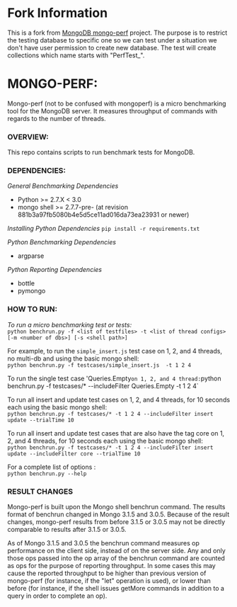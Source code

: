 # Fork Information

This is a fork from [MongoDB mongo-perf](https://github.com/mongodb/mongo-perf) project. The purpose is to restrict the testing database to specific one so we can test under a situation we don't have user permission to create new database. The test will create collections which name starts with "PerfTest_".

# MONGO-PERF:

Mongo-perf (not to be confused with mongoperf) is a micro benchmarking tool for the MongoDB server. It measures throughput of commands with regards to the number of threads.

### OVERVIEW:
This repo contains scripts to run benchmark tests for MongoDB.

### DEPENDENCIES:
*General Benchmarking Dependencies*  
* Python >= 2.7.X < 3.0  
* mongo shell >= 2.7.7-pre- (at revision 881b3a97fb5080b4e5d5ce11ad016da73ea23931 or newer)  

*Installing Python Dependencies*
`pip install -r requirements.txt`

*Python Benchmarking Dependencies*  
* argparse  

*Python Reporting Dependencies*  
* bottle  
* pymongo  

### HOW TO RUN:
*To run a micro benchmarking test or tests:*  
`python benchrun.py -f <list of testfiles> -t <list of thread configs> [-m <number of dbs>] [-s <shell path>]`  

For example, to run the `simple_insert.js` test case on 1, 2, and 4 threads, no multi-db and using the basic mongo shell:  
`python benchrun.py -f testcases/simple_insert.js  -t 1 2 4`

To run the single test case 'Queries.Empty` on 1, 2, and 4 thread:
`python benchrun.py -f testcases/* --includeFilter Queries.Empty -t 1 2 4`


To run all insert and update test cases on 1, 2, and 4 threads, for 10
seconds each using the basic mongo shell:  
`python benchrun.py -f testcases/* -t 1 2 4 --includeFilter insert update --trialTime 10`

To run all insert and update test cases that are also have the tag
core on 1, 2, and 4 threads, for 10
seconds each using the basic mongo shell:  
`python benchrun.py -f testcases/* -t 1 2 4 --includeFilter insert update --includeFilter core --trialTime 10`

For a complete list of options :  
`python benchrun.py --help`

### RESULT CHANGES

Mongo-perf is built upon the Mongo shell benchrun command. The results
format of benchrun changed in Mongo 3.1.5 and 3.0.5. Because of the
result changes, mongo-perf results from before 3.1.5 or 3.0.5 may not
be directly comparable to results after 3.1.5 or 3.0.5.

As of Mongo 3.1.5 and 3.0.5 the benchrun command measures op performance on the client side,
instead of on the server side. Any and only those ops passed into the op array of the benchrun
command are counted as ops for the purpose of reporting throughput. In some cases this may cause
the reported throughput to be higher than previous version of mongo-perf (for instance, if the
"let" operation is used), or lower than before (for instance, if the shell issues getMore commands
in addition to a query in order to complete an op).

